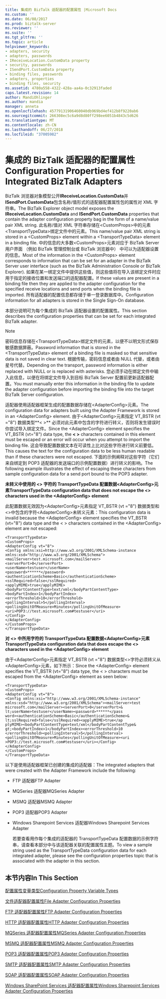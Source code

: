 ```yaml
---
title: 集成的 BizTalk 适配器的配置属性 |Microsoft Docs
ms.custom: ''
ms.date: 06/08/2017
ms.prod: biztalk-server
ms.reviewer: ''
ms.suite: ''
ms.tgt_pltfrm: ''
ms.topic: article
helpviewer_keywords:
- adapters, security
- adapters, passwords
- IReceiveLocation.CustomData property
- security, passwords
- ISendPort.CustomData property
- binding files, passwords
- adapters, properties
- binding files, security
ms.assetid: 4780a558-4322-428a-aa4a-0c32913faded
caps.latest.revision: 14
author: MandiOhlinger
ms.author: mandia
manager: anneta
ms.openlocfilehash: 45779131906460040db969bd4ef412b8f9220ab6
ms.sourcegitcommit: 266308ec5c6a9d8d80ff298ee6051b4843c5d626
ms.translationtype: MT
ms.contentlocale: zh-CN
ms.lasthandoff: 06/27/2018
ms.locfileid: "37005982"
---
```

# <a name="configuration-properties-for-integrated-biztalk-adapters"></a><span data-ttu-id="7cb1c-102">集成的 BizTalk 适配器的配置属性</span><span class="sxs-lookup"><span data-stu-id="7cb1c-102">Configuration Properties for Integrated BizTalk Adapters</span></span>
<span data-ttu-id="7cb1c-103">BizTalk 浏览器对象模型公开**IReceiveLocation.CustomData**并**ISendPort.CustomData**包含名称/值形式的适配器配置属性包的属性对 XML 字符串。</span><span class="sxs-lookup"><span data-stu-id="7cb1c-103">The BizTalk Explorer object model exposes the **IReceiveLocation.CustomData** and **ISendPort.CustomData** properties that contain the adapter configuration property bag in the form of a name/value pair XML string.</span></span> <span data-ttu-id="7cb1c-104">此名称/值对 XML 字符串存储在\<CustomProps\>中的元素\<TransportTypeData\>绑定文件中的元素。</span><span class="sxs-lookup"><span data-stu-id="7cb1c-104">This name/value pair XML string is stored in a \<CustomProps\> element within a \<TransportTypeData\> element in a binding file.</span></span> <span data-ttu-id="7cb1c-105">中的信息的大多数\<CustomProps\>元素对应于 BizTalk Server 用户界面 （例如 BizTalk 管理控制台或 BizTalk 浏览器中） 中可以为适配器设置的信息。</span><span class="sxs-lookup"><span data-stu-id="7cb1c-105">Most of the information in the \<CustomProps\> element corresponds to information that can be set for an adapter in the BizTalk Server user interface (such as the BizTalk Administration Console or BizTalk Explorer).</span></span> <span data-ttu-id="7cb1c-106">如果在某一绑定文件中提供这些值，则这些值将在导入该绑定文件时应用于指定的接收位置和发送端口的适配器配置。</span><span class="sxs-lookup"><span data-stu-id="7cb1c-106">If these values are present in a binding file then they are applied to the adapter configuration for the specified receive locations and send ports when the binding file is imported.</span></span> <span data-ttu-id="7cb1c-107">所有适配器的配置信息都存储于单一登录数据库中。</span><span class="sxs-lookup"><span data-stu-id="7cb1c-107">Configuration information for all adapters is stored in the Single Sign-On database.</span></span>  
  
 <span data-ttu-id="7cb1c-108">本部分说明可为每个集成的 BizTalk 适配器设置的配置属性。</span><span class="sxs-lookup"><span data-stu-id="7cb1c-108">This section describes the configuration properties that can be set for each integrated BizTalk adapter.</span></span>  
  
> [!NOTE]
>  <span data-ttu-id="7cb1c-109">密码信息存储在\<TransportTypeData\>绑定文件的元素，以便不以明文形式保存敏感数据屏蔽。</span><span class="sxs-lookup"><span data-stu-id="7cb1c-109">Password information that is stored in the \<TransportTypeData\> element of a binding file is masked so that sensitive data is not saved in clear text.</span></span> <span data-ttu-id="7cb1c-110">根据传输，密码信息或者由 NULL 代替，或者由星号代替。</span><span class="sxs-lookup"><span data-stu-id="7cb1c-110">Depending on the transport, password information is either replaced with NULL or is replaced with asterisks.</span></span> <span data-ttu-id="7cb1c-111">您必须手动在绑定文件中输入此信息，以便在将绑定文件导入到目标 BizTalk Server 配置前更新适配器配置。</span><span class="sxs-lookup"><span data-stu-id="7cb1c-111">You must manually enter this information in the binding file to update the adapter configuration before importing the binding file into the target BizTalk Server configuration.</span></span>  
  
 <span data-ttu-id="7cb1c-112">适配器使用适配器框架生成的配置数据存储在\<AdapterConfig\>元素。</span><span class="sxs-lookup"><span data-stu-id="7cb1c-112">The configuration data for adapters built using the Adapter Framework is stored in an \<AdapterConfig\> element.</span></span> <span data-ttu-id="7cb1c-113">由于\<AdapterConfig\>元素指定 VT_BSTR (vt ="8") 数据类型**\< \>** 必须对此元素中包含的字符进行转义，否则将发生错误时你尝试导入绑定文件。</span><span class="sxs-lookup"><span data-stu-id="7cb1c-113">Since the \<AdapterConfig\> element specifies the VT_BSTR (vt="8") data type, the **\< \>** characters contained in this element must be escaped or an error will occur when you attempt to import the binding file.</span></span> <span data-ttu-id="7cb1c-114">这会导致配置数据文本在可读性上比对这些字符进行转义前要低。</span><span class="sxs-lookup"><span data-stu-id="7cb1c-114">This causes the text for the configuration data to be less human readable than if these characters were not escaped.</span></span> <span data-ttu-id="7cb1c-115">下面的示例阐释对这些字符（它们来自绑定到 POP3 适配器的发送端口的示例配置数据）进行转义的影响。</span><span class="sxs-lookup"><span data-stu-id="7cb1c-115">The following example illustrates the effect of escaping these characters from sample configuration data for a send port bound to the POP3 adapter.</span></span>  
  
 <span data-ttu-id="7cb1c-116">**未转义中使用的 <> 字符的 TransportTypeData 配置数据\<AdapterConfig\>元素**</span><span class="sxs-lookup"><span data-stu-id="7cb1c-116">**TransportTypeData configuration data that does not escape the <> characters used in the \<AdapterConfig\> element**</span></span>  
  
 <span data-ttu-id="7cb1c-117">此配置数据无效因为\<AdapterConfig\>元素指定 VT_BSTR (vt ="8") 数据类型和\<\>中包含的字符\<AdapterConfig\>未转义元素：</span><span class="sxs-lookup"><span data-stu-id="7cb1c-117">This configuration data is invalid because the \<AdapterConfig\> element specifies the VT_BSTR (vt="8") data type and the \< \> characters contained in the \<AdapterConfig\> element are not escaped:</span></span>  
  
```  
<TransportTypeData>  
<CustomProps>  
<AdapterConfig vt="8">  
<Config xmlns:xsi=http://www.w3.org/2001/XMLSchema-instance xmlns:xsd="http://www.w3.org/2001/XMLSchema">  
<mailServer>test.microsoft.com</mailServer>  
<serverPort>0</serverPort>  
<userName>testuser</userName>  
<password>******</password>  
<authenticationScheme>Basic</authenticationScheme>  
<sslRequired>false</sslRequired>  
<applyMIME>true</applyMIME>  
<bodyPartContentType>text/xml</bodyPartContentType>  
<bodyPartIndex>1</bodyPartIndex>  
<errorThreshold>10</errorThreshold>  
<pollingInterval>5</pollingInterval>  
<pollingUnitOfMeasure>Minutes</pollingUnitOfMeasure>   
<uri>POP3://test.microsoft.com#testuser</uri>  
</Config>  
</AdapterConfig>  
</CustomProps>  
</TransportTypeData>  
```  
  
 <span data-ttu-id="7cb1c-118">**对 <> 中所用字符的 TransportTypeData 配置数据\<AdapterConfig\>元素**</span><span class="sxs-lookup"><span data-stu-id="7cb1c-118">**TransportTypeData configuration data that does escape the <> characters used in the \<AdapterConfig\> element**</span></span>  
  
 <span data-ttu-id="7cb1c-119">由于\<AdapterConfig\>元素指定 VT_BSTR (vt ="8") 数据类型\<\>字符必须转义从\<AdapterConfig\>元素，如下所示：</span><span class="sxs-lookup"><span data-stu-id="7cb1c-119">Since the \<AdapterConfig\> element specifies the VT_BSTR (vt="8") data type, the \< \> characters must be escaped from the \<AdapterConfig\> element as seen below:</span></span>  
  
```  
<TransportTypeData>  
<CustomProps>  
<AdapterConfig vt="8">  
<Config xmlns:xsi="http://www.w3.org/2001/XMLSchema-instance"  
xmlns:xsd="http://www.w3.org/2001/XMLSchema"><mailServer>test  
microsoft.com</mailServer><serverPort>0</serverPort>&  
lt;userName>testuser</userName><password>******</pass  
word><authenticationScheme>Basic</authenticationScheme>&  
lt;sslRequired>false</sslRequired><applyMIME>true</ap  
plyMIME><bodyPartContentType>text/xml</bodyPartContentType&  
gt;<bodyPartIndex>1</bodyPartIndex><errorThreshold>10  
</errorThreshold><pollingInterval>5</pollingInterval>  
<pollingUnitOfMeasure>Minutes</pollingUnitOfMeasure><uri  
>POP3://test.microsoft.com#testuser</uri></Config>  
</AdapterConfig>  
</CustomProps>  
</TransportTypeData>  
```  
  
 <span data-ttu-id="7cb1c-120">以下是使用适配器框架已创建的集成的适配器：</span><span class="sxs-lookup"><span data-stu-id="7cb1c-120">The integrated adapters that were created with the Adapter Framework include the following:</span></span>  
  
- <span data-ttu-id="7cb1c-121">FTP 适配器</span><span class="sxs-lookup"><span data-stu-id="7cb1c-121">FTP Adapter</span></span>  
  
- <span data-ttu-id="7cb1c-122">MQSeries 适配器</span><span class="sxs-lookup"><span data-stu-id="7cb1c-122">MQSeries Adapter</span></span>  
  
- <span data-ttu-id="7cb1c-123">MSMQ 适配器</span><span class="sxs-lookup"><span data-stu-id="7cb1c-123">MSMQ Adapter</span></span>  
  
- <span data-ttu-id="7cb1c-124">POP3 适配器</span><span class="sxs-lookup"><span data-stu-id="7cb1c-124">POP3 Adapter</span></span>  
  
- <span data-ttu-id="7cb1c-125">Windows Sharepoint Services 适配器</span><span class="sxs-lookup"><span data-stu-id="7cb1c-125">Windows Sharepoint Services Adapter</span></span>  
  
  <span data-ttu-id="7cb1c-126">若要查看用作每个集成的适配器的 TransportTypeData 配置数据的示例字符串，请查看本部分中与该适配器关联的配置属性主题。</span><span class="sxs-lookup"><span data-stu-id="7cb1c-126">To view a sample string used as the TransportTypeData configuration data for each integrated adapter, please see the configuration properties topic that is associated with the adapter in this section.</span></span>  
  
## <a name="in-this-section"></a><span data-ttu-id="7cb1c-127">本节内容</span><span class="sxs-lookup"><span data-stu-id="7cb1c-127">In This Section</span></span>  
 [<span data-ttu-id="7cb1c-128">配置属性变量类型</span><span class="sxs-lookup"><span data-stu-id="7cb1c-128">Configuration Property Variable Types</span></span>](../core/configuration-property-variable-types.md)  
  
 [<span data-ttu-id="7cb1c-129">文件适配器配置属性</span><span class="sxs-lookup"><span data-stu-id="7cb1c-129">File Adapter Configuration Properties</span></span>](../core/file-adapter-configuration-properties.md)  
  
 [<span data-ttu-id="7cb1c-130">FTP 适配器配置属性</span><span class="sxs-lookup"><span data-stu-id="7cb1c-130">FTP Adapter Configuration Properties</span></span>](../core/ftp-adapter-configuration-properties.md)  
  
 [<span data-ttu-id="7cb1c-131">HTTP 适配器配置属性</span><span class="sxs-lookup"><span data-stu-id="7cb1c-131">HTTP Adapter Configuration Properties</span></span>](../core/http-adapter-configuration-properties.md)  
  
 [<span data-ttu-id="7cb1c-132">MQSeries 适配器配置属性</span><span class="sxs-lookup"><span data-stu-id="7cb1c-132">MQSeries Adapter Configuration Properties</span></span>](../core/mqseries-adapter-configuration-properties.md)  
  
 [<span data-ttu-id="7cb1c-133">MSMQ 适配器配置属性</span><span class="sxs-lookup"><span data-stu-id="7cb1c-133">MSMQ Adapter Configuration Properties</span></span>](../core/msmq-adapter-configuration-properties.md)  
  
 [<span data-ttu-id="7cb1c-134">POP3 适配器配置属性</span><span class="sxs-lookup"><span data-stu-id="7cb1c-134">POP3 Adapter Configuration Properties</span></span>](../core/pop3-adapter-configuration-properties.md)  
  
 [<span data-ttu-id="7cb1c-135">SMTP 适配器配置属性</span><span class="sxs-lookup"><span data-stu-id="7cb1c-135">SMTP Adapter Configuration Properties</span></span>](../core/smtp-adapter-configuration-properties.md)  
  
 [<span data-ttu-id="7cb1c-136">SOAP 适配器配置属性</span><span class="sxs-lookup"><span data-stu-id="7cb1c-136">SOAP Adapter Configuration Properties</span></span>](../core/soap-adapter-configuration-properties.md)  
  
 [<span data-ttu-id="7cb1c-137">Windows SharePoint Services 适配器配置属性</span><span class="sxs-lookup"><span data-stu-id="7cb1c-137">Windows Sharepoint Services Adapter Configuration Properties</span></span>](../core/windows-sharepoint-services-adapter-configuration-properties.md)